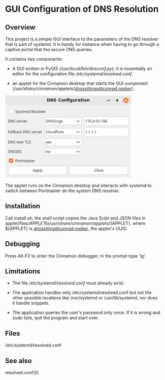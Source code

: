# GUI Configuration of DNS Resolution #

## Overview

This project is a simple GUI interface to the parameters of the DNS resolver
that is part of systemd. It is handy for instance when having to go through a
captive portal that the secure DNS queries.

It contains two components:

  * A GUI written in PyQt5 (*/usr/local/bin/dnsconf.py*); it is
    essentially an editor for the configuration file
    */etc/systemd/resolved.conf*.

  * an applet for the Cinnamon desktop that starts the GUI component
    (*/usr/share/cinnamon/applets/dnssettings@conrad.roeber*).

![Screenshot](screenshot.png)

The applet runs on the Cinnamon desktop and interacts with systemd to switch
between Portmaster dn the system DNS resolver.

## Installation

Call *install.sh*; the shell script copies the Java Scipt and JSON files in
applet/files/${APPLET} to /usr/share/cinnamon/applets/${APPLET}, where
${APPLET} is *dnssetting@conrad.roeber*, the applet's UUID.

## Debugging

Press Alt-F2 to enter the Cinnamon debugger; in the prompt type 'lg'.

## Limitations

  * The file */etc/systemd/resolved.conf* must already exist.

  * The application handles only /etc/systemd/resolved.conf but not the other
    possible locations like /run/systemd or /usr/lib/systemd, nor does it
    handle snippets.

  * The application queries the user's password only once. If it is wrong and
    sudo fails, quit the program and start over.

## Files

/etc/systemd/resolved.conf

## See also

resolved.conf(5)
